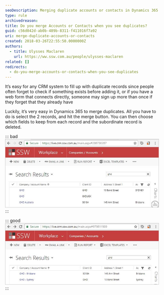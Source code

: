 ```yaml
---
seoDescription: Merging duplicate accounts or contacts in Dynamics 365 removes duplicates and keeps your CRM organized.
type: rule
archivedreason:
title: Do you merge Accounts or Contacts when you see duplicates?
guid: c56d042d-ab0b-489b-8311-f411016f7a92
uri: merge-duplicate-accounts-or-contacts
created: 2018-03-26T22:55:50.0000000Z
authors:
  - title: Ulysses Maclaren
    url: https://ww.ssw.com.au/people/ulysses-maclaren
related: []
redirects:
  - do-you-merge-accounts-or-contacts-when-you-see-duplicates
---
```


It’s easy for any CRM system to fill up with duplicate records since people often forget to check if something exists before adding it, or if you have a web form that connects directly, someone may sign up more than once if they forget that they already have

Luckily, it’s very easy in Dynamics 365 to merge duplicates. All you have to do is select the 2 records, and hit the merge button. You can then choose which fields to keep from each record and the subordinate record is deleted.

<!--endintro-->

::: bad  
![Figure: Bad Example – a developer would not know which record to use to track timesheets against](crm-duplicate-bad.jpg)  
:::

::: good  
![Figure: Good Example – records merged to remove duplicates](crm-duplicate-good.jpg)  
:::
